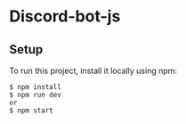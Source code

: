 # Discord-bot-js

## Setup
To run this project, install it locally using npm:

```
$ npm install
$ npm run dev
or 
$ npm start
```
